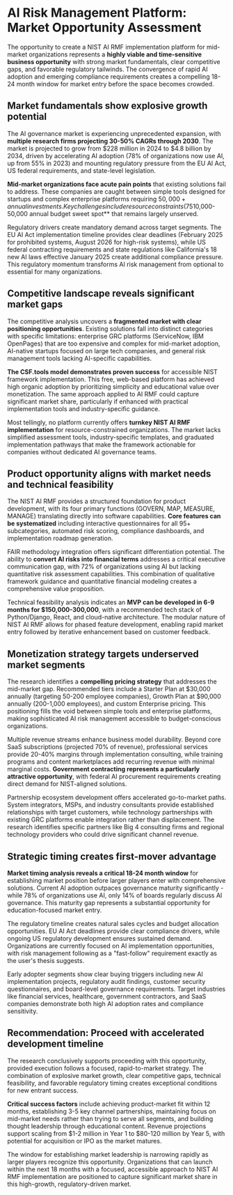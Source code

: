 # AI Risk Management Platform: Market Opportunity Assessment

The opportunity to create a NIST AI RMF implementation platform for mid-market organizations represents a **highly viable and time-sensitive business opportunity** with strong market fundamentals, clear competitive gaps, and favorable regulatory tailwinds. The convergence of rapid AI adoption and emerging compliance requirements creates a compelling 18-24 month window for market entry before the space becomes crowded.

## Market fundamentals show explosive growth potential

The AI governance market is experiencing unprecedented expansion, with **multiple research firms projecting 30-50% CAGRs through 2030**. The market is projected to grow from $228 million in 2024 to $4.8 billion by 2034, driven by accelerating AI adoption (78% of organizations now use AI, up from 55% in 2023) and mounting regulatory pressure from the EU AI Act, US federal requirements, and state-level legislation.

**Mid-market organizations face acute pain points** that existing solutions fail to address. These companies are caught between simple tools designed for startups and complex enterprise platforms requiring $50,000+ annual investments. Key challenges include resource constraints (75% of SMBs lack sufficient AI expertise), technical complexity of framework implementation, and difficulty aligning AI RMF requirements with existing governance structures. The research reveals a clear **$10,000-50,000 annual budget sweet spot** that remains largely unserved.

Regulatory drivers create mandatory demand across target segments. The EU AI Act implementation timeline provides clear deadlines (February 2025 for prohibited systems, August 2026 for high-risk systems), while US federal contracting requirements and state regulations like California's 18 new AI laws effective January 2025 create additional compliance pressure. This regulatory momentum transforms AI risk management from optional to essential for many organizations.

## Competitive landscape reveals significant market gaps

The competitive analysis uncovers a **fragmented market with clear positioning opportunities**. Existing solutions fall into distinct categories with specific limitations: enterprise GRC platforms (ServiceNow, IBM OpenPages) that are too expensive and complex for mid-market adoption, AI-native startups focused on large tech companies, and general risk management tools lacking AI-specific capabilities.

**The CSF.tools model demonstrates proven success** for accessible NIST framework implementation. This free, web-based platform has achieved high organic adoption by prioritizing simplicity and educational value over monetization. The same approach applied to AI RMF could capture significant market share, particularly if enhanced with practical implementation tools and industry-specific guidance.

Most tellingly, no platform currently offers **turnkey NIST AI RMF implementation** for resource-constrained organizations. The market lacks simplified assessment tools, industry-specific templates, and graduated implementation pathways that make the framework actionable for companies without dedicated AI governance teams.

## Product opportunity aligns with market needs and technical feasibility

The NIST AI RMF provides a structured foundation for product development, with its four primary functions (GOVERN, MAP, MEASURE, MANAGE) translating directly into software capabilities. **Core features can be systematized** including interactive questionnaires for all 95+ subcategories, automated risk scoring, compliance dashboards, and implementation roadmap generation.

FAIR methodology integration offers significant differentiation potential. The ability to **convert AI risks into financial terms** addresses a critical executive communication gap, with 72% of organizations using AI but lacking quantitative risk assessment capabilities. This combination of qualitative framework guidance and quantitative financial modeling creates a comprehensive value proposition.

Technical feasibility analysis indicates an **MVP can be developed in 6-9 months for $150,000-300,000**, with a recommended tech stack of Python/Django, React, and cloud-native architecture. The modular nature of NIST AI RMF allows for phased feature development, enabling rapid market entry followed by iterative enhancement based on customer feedback.

## Monetization strategy targets underserved market segments

The research identifies a **compelling pricing strategy** that addresses the mid-market gap. Recommended tiers include a Starter Plan at $30,000 annually (targeting 50-200 employee companies), Growth Plan at $90,000 annually (200-1,000 employees), and custom Enterprise pricing. This positioning fills the void between simple tools and enterprise platforms, making sophisticated AI risk management accessible to budget-conscious organizations.

Multiple revenue streams enhance business model durability. Beyond core SaaS subscriptions (projected 70% of revenue), professional services provide 20-40% margins through implementation consulting, while training programs and content marketplaces add recurring revenue with minimal marginal costs. **Government contracting represents a particularly attractive opportunity**, with federal AI procurement requirements creating direct demand for NIST-aligned solutions.

Partnership ecosystem development offers accelerated go-to-market paths. System integrators, MSPs, and industry consultants provide established relationships with target customers, while technology partnerships with existing GRC platforms enable integration rather than displacement. The research identifies specific partners like Big 4 consulting firms and regional technology providers who could drive significant channel revenue.

## Strategic timing creates first-mover advantage

**Market timing analysis reveals a critical 18-24 month window** for establishing market position before larger players enter with comprehensive solutions. Current AI adoption outpaces governance maturity significantly - while 78% of organizations use AI, only 14% of boards regularly discuss AI governance. This maturity gap represents a substantial opportunity for education-focused market entry.

The regulatory timeline creates natural sales cycles and budget allocation opportunities. EU AI Act deadlines provide clear compliance drivers, while ongoing US regulatory development ensures sustained demand. Organizations are currently focused on AI implementation opportunities, with risk management following as a "fast-follow" requirement exactly as the user's thesis suggests.

Early adopter segments show clear buying triggers including new AI implementation projects, regulatory audit findings, customer security questionnaires, and board-level governance requirements. Target industries like financial services, healthcare, government contractors, and SaaS companies demonstrate both high AI adoption rates and compliance sensitivity.

## Recommendation: Proceed with accelerated development timeline

The research conclusively supports proceeding with this opportunity, provided execution follows a focused, rapid-to-market strategy. The combination of explosive market growth, clear competitive gaps, technical feasibility, and favorable regulatory timing creates exceptional conditions for new entrant success.

**Critical success factors** include achieving product-market fit within 12 months, establishing 3-5 key channel partnerships, maintaining focus on mid-market needs rather than trying to serve all segments, and building thought leadership through educational content. Revenue projections support scaling from $1-2 million in Year 1 to $80-120 million by Year 5, with potential for acquisition or IPO as the market matures.

The window for establishing market leadership is narrowing rapidly as larger players recognize this opportunity. Organizations that can launch within the next 18 months with a focused, accessible approach to NIST AI RMF implementation are positioned to capture significant market share in this high-growth, regulatory-driven market.